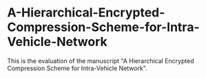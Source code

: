 # A-Hierarchical-Encrypted-Compression-Scheme-for-Intra-Vehicle-Network
This is the evaluation of the manuscript "A Hierarchical Encrypted Compression Scheme for Intra-Vehicle Network".
